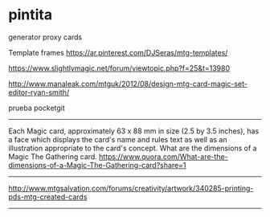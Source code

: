 # pintita
generator proxy cards

Template frames
https://ar.pinterest.com/DJSeras/mtg-templates/

https://www.slightlymagic.net/forum/viewtopic.php?f=25&t=13980


http://www.manaleak.com/mtguk/2012/08/design-mtg-card-magic-set-editor-ryan-smith/

prueba pocketgit

---

Each Magic card, approximately 63 x 88 mm in size (2.5 by 3.5 inches), has a face which displays the card's name and rules text as well as an illustration appropriate to the card's concept.    What are the dimensions of a Magic The Gathering card.
https://www.quora.com/What-are-the-dimensions-of-a-Magic-The-Gathering-card?share=1

---

http://www.mtgsalvation.com/forums/creativity/artwork/340285-printing-pds-mtg-created-cards

---

